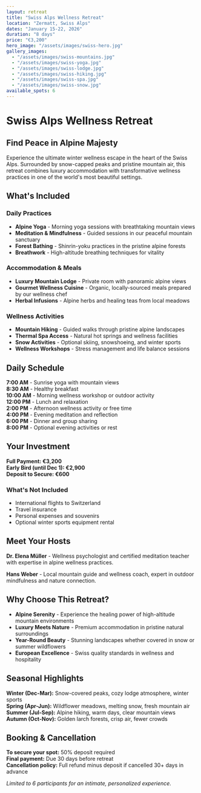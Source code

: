 ```yaml
---
layout: retreat
title: "Swiss Alps Wellness Retreat"
location: "Zermatt, Swiss Alps"
dates: "January 15-22, 2026"
duration: "8 days"
price: "€3,200"
hero_image: "/assets/images/swiss-hero.jpg"
gallery_images:
  - "/assets/images/swiss-mountains.jpg"
  - "/assets/images/swiss-yoga.jpg"
  - "/assets/images/swiss-lodge.jpg"
  - "/assets/images/swiss-hiking.jpg"
  - "/assets/images/swiss-spa.jpg"
  - "/assets/images/swiss-snow.jpg"
available_spots: 6
---
```


# Swiss Alps Wellness Retreat

## Find Peace in Alpine Majesty

Experience the ultimate winter wellness escape in the heart of the Swiss Alps. Surrounded by snow-capped peaks and pristine mountain air, this retreat combines luxury accommodation with transformative wellness practices in one of the world's most beautiful settings.

## What's Included

### Daily Practices
- **Alpine Yoga** - Morning yoga sessions with breathtaking mountain views
- **Meditation & Mindfulness** - Guided sessions in our peaceful mountain sanctuary
- **Forest Bathing** - Shinrin-yoku practices in the pristine alpine forests
- **Breathwork** - High-altitude breathing techniques for vitality

### Accommodation & Meals
- **Luxury Mountain Lodge** - Private room with panoramic alpine views
- **Gourmet Wellness Cuisine** - Organic, locally-sourced meals prepared by our wellness chef
- **Herbal Infusions** - Alpine herbs and healing teas from local meadows

### Wellness Activities
- **Mountain Hiking** - Guided walks through pristine alpine landscapes
- **Thermal Spa Access** - Natural hot springs and wellness facilities
- **Snow Activities** - Optional skiing, snowshoeing, and winter sports
- **Wellness Workshops** - Stress management and life balance sessions

## Daily Schedule

**7:00 AM** - Sunrise yoga with mountain views  
**8:30 AM** - Healthy breakfast  
**10:00 AM** - Morning wellness workshop or outdoor activity  
**12:00 PM** - Lunch and relaxation  
**2:00 PM** - Afternoon wellness activity or free time  
**4:00 PM** - Evening meditation and reflection  
**6:00 PM** - Dinner and group sharing  
**8:00 PM** - Optional evening activities or rest  

## Your Investment

**Full Payment: €3,200**  
**Early Bird (until Dec 1): €2,900**  
**Deposit to Secure: €600**

### What's Not Included
- International flights to Switzerland
- Travel insurance
- Personal expenses and souvenirs
- Optional winter sports equipment rental

## Meet Your Hosts

**Dr. Elena Müller** - Wellness psychologist and certified meditation teacher with expertise in alpine wellness practices.

**Hans Weber** - Local mountain guide and wellness coach, expert in outdoor mindfulness and nature connection.

## Why Choose This Retreat?

- **Alpine Serenity** - Experience the healing power of high-altitude mountain environments
- **Luxury Meets Nature** - Premium accommodation in pristine natural surroundings
- **Year-Round Beauty** - Stunning landscapes whether covered in snow or summer wildflowers
- **European Excellence** - Swiss quality standards in wellness and hospitality

## Seasonal Highlights

**Winter (Dec-Mar):** Snow-covered peaks, cozy lodge atmosphere, winter sports  
**Spring (Apr-Jun):** Wildflower meadows, melting snow, fresh mountain air  
**Summer (Jul-Sep):** Alpine hiking, warm days, clear mountain views  
**Autumn (Oct-Nov):** Golden larch forests, crisp air, fewer crowds  

## Booking & Cancellation

**To secure your spot:** 50% deposit required  
**Final payment:** Due 30 days before retreat  
**Cancellation policy:** Full refund minus deposit if cancelled 30+ days in advance

*Limited to 6 participants for an intimate, personalized experience.*
